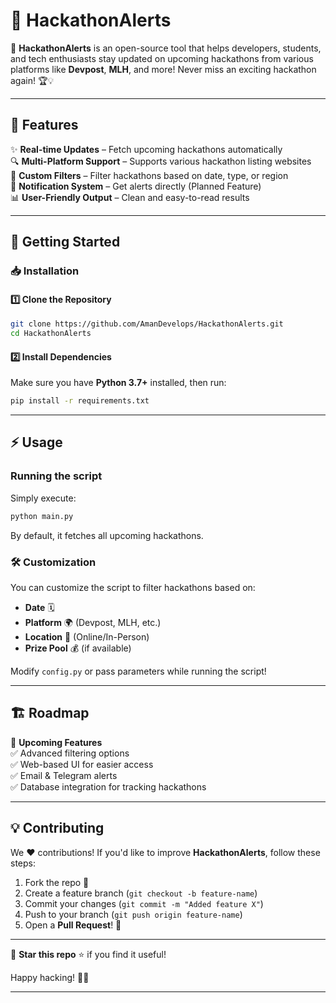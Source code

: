 # 📢 HackathonAlerts  

🚀 **HackathonAlerts** is an open-source tool that helps developers, students, and tech enthusiasts stay updated on upcoming hackathons from various platforms like **Devpost**, **MLH**, and more! Never miss an exciting hackathon again! 🏆💡  

---

## 🌟 Features  

✨ **Real-time Updates** – Fetch upcoming hackathons automatically  
🔍 **Multi-Platform Support** – Supports various hackathon listing websites  
🎯 **Custom Filters** – Filter hackathons based on date, type, or region  
📩 **Notification System** – Get alerts directly (Planned Feature)  
📊 **User-Friendly Output** – Clean and easy-to-read results  

---

## 🚀 Getting Started  

### 📥 Installation  

#### 1️⃣ Clone the Repository  
```bash
git clone https://github.com/AmanDevelops/HackathonAlerts.git
cd HackathonAlerts
```

#### 2️⃣ Install Dependencies  
Make sure you have **Python 3.7+** installed, then run:  
```bash
pip install -r requirements.txt
```

---

## ⚡ Usage  

### Running the script  
Simply execute:  
```bash
python main.py
```
By default, it fetches all upcoming hackathons.  

### 🛠 Customization  
You can customize the script to filter hackathons based on:  
- **Date** 🗓  
- **Platform** 🌍 (Devpost, MLH, etc.)  
- **Location** 📍 (Online/In-Person)  
- **Prize Pool** 💰 (if available)  

Modify `config.py` or pass parameters while running the script!  

---

## 🏗 Roadmap  

🚀 **Upcoming Features**  
✅ Advanced filtering options  
✅ Web-based UI for easier access  
✅ Email & Telegram alerts  
✅ Database integration for tracking hackathons  

---

## 💡 Contributing  

We ❤️ contributions! If you'd like to improve **HackathonAlerts**, follow these steps:  

1. Fork the repo 🍴  
2. Create a feature branch (`git checkout -b feature-name`)  
3. Commit your changes (`git commit -m "Added feature X"`)  
4. Push to your branch (`git push origin feature-name`)  
5. Open a **Pull Request**! 🎉  


---

🔔 **Star this repo** ⭐ if you find it useful!  

Happy hacking! 🚀🎉  

---
